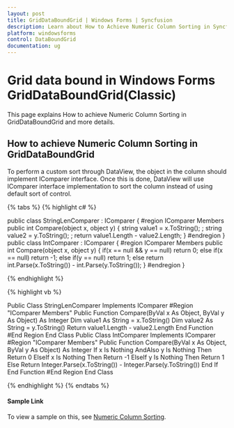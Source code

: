 ```yaml
---
layout: post
title: GridDataBoundGrid | Windows Forms | Syncfusion
description: Learn about How to Achieve Numeric Column Sorting in Syncfusion Windows Forms GridDataBoundGrid(Classic) control and more details.
platform: windowsforms
control: DataBoundGrid
documentation: ug
---
```


# Grid data bound in Windows Forms GridDataBoundGrid(Classic)

This page explains How to achieve Numeric Column Sorting in GridDataBoundGrid and more details.

## How to achieve Numeric Column Sorting in GridDataBoundGrid

To perform a custom sort through DataView, the object in the column should implement IComparer interface. Once this is done, DataView will use IComparer interface implementation to sort the column instead of using default sort of control.

{% tabs %}
{% highlight c# %}

public class StringLenComparer : IComparer
{
    #region IComparer Members
    public int Compare(object x, object y)
    {
        string value1 = x.ToString(); ;
        string value2 = y.ToString(); ;
        return  value1.Length - value2.Length;
    }
    #endregion
}
public class IntComparer : IComparer
{
    #region IComparer Members
    public int Compare(object x, object y)
    {
        if(x == null && y == null)
        return 0;
        else if(x == null)
        return -1;
        else if(y == null)
        return 1;
        else
        return int.Parse(x.ToString()) -  int.Parse(y.ToString());
    }
    #endregion
}

{% endhighlight %}

{% highlight vb %}

Public Class StringLenComparer Implements IComparer
#Region "IComparer Members"
Public Function Compare(ByVal x As Object, ByVal y As Object) As Integer
Dim value1 As String = x.ToString()
Dim value2 As String = y.ToString()
Return value1.Length - value2.Length
End Function
#End Region
End Class
Public Class IntComparer Implements IComparer
#Region "IComparer Members"
Public Function Compare(ByVal x As Object, ByVal y As Object) As Integer
If x Is Nothing AndAlso y Is Nothing Then
Return 0
ElseIf x Is Nothing Then
Return -1
ElseIf y Is Nothing Then
Return 1
Else
Return Integer.Parse(x.ToString()) - Integer.Parse(y.ToString())
End If
End Function
#End Region
End Class

{% endhighlight %}
{% endtabs %}

#### Sample Link

To view a sample on this, see [Numeric Column Sorting](http://www.syncfusion.com/downloads/Support/DirectTrac/72524/GridDataBoundGridCustomSorting1509447642-1313190486.zip).



